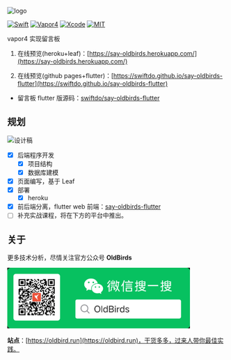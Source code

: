 
![logo](http://blog.loveli.site/2020-08-23-logo.png)

[![Swift](https://img.shields.io/badge/Swift-5.2-orange.svg)](https://swift.org)
[![Vapor4](https://img.shields.io/badge/Vapor-4-F6CBCA.svg)](https://github.com/vapor/vapor)
[![Xcode](https://img.shields.io/badge/Xcode-11.6-blue.svg)](https://developer.apple.com/xcode)
[![MIT](https://img.shields.io/badge/licenses-MIT-red.svg)](https://opensource.org/licenses/MIT)

vapor4 实现留言板

1. 在线预览(heroku+leaf)：[https://say-oldbirds.herokuapp.com/](https://say-oldbirds.herokuapp.com/)

2. 在线预览(github pages+flutter)：[https://swiftdo.github.io/say-oldbirds-flutter](https://swiftdo.github.io/say-oldbirds-flutter)
  * 留言板 flutter 版源码：[swiftdo/say-oldbirds-flutter](https://github.com/swiftdo/say-oldbirds-flutter)

## 规划

![设计稿](http://blog.loveli.site/2020-08-26-landscape22.png)

* [x] 后端程序开发
  * [x] 项目结构
  * [x] 数据库建模
* [x] 页面编写，基于 Leaf
* [x] 部署
  * [x] heroku
* [x] 前后端分离，flutter web 前端：[say-oldbirds-flutter](https://swiftdo.github.io/say-oldbirds-flutter)
* [ ] 补充实战课程，将在下方的平台中推出。

## 关于

更多技术分析，尽情关注官方公众号 **OldBirds**

<img src="https://github.com/swiftdo/swiftdo.github.io/blob/master/wechat.png" width="420" />

**站点**：[https://oldbird.run](https://oldbird.run)，干货多多，过来人带你最佳实践。
